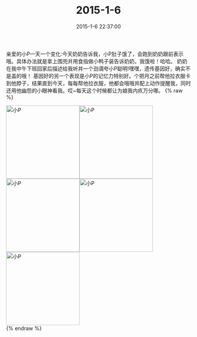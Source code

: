 ﻿---
title: 2015-1-6
date: 2015-1-6 22:37:00
tags:
categories: 妈妈
---
亲爱的小P一天一个变化:今天奶奶告诉我，小P肚子饿了，会跑到奶奶跟前表示哦。具体办法就是拿上围兜并用食指做小鸭子装告诉奶奶，我饿啦！哈哈。
奶奶在我中午下班回家后描述给我听并一个劲滴夸小P聪明!嘿嘿，遗传基因好，确实不是盖的哦！
基因好的另一个表现是小P的记忆力特别好。个把月之前帮他拉衣服卡到他脖子，结果直到今天，每每帮他拉衣服，他都会哦哦并配上动作提醒我，同时还用他幽怨的小眼神看我。哎~每天这个时候都让为娘我内疚万分哪。
{% raw %}
<div style="width:500 px">
<div style="float:left; width:100 px"><img src="/images/微信图片_20171011075618.jpg" width="200" alt="小P"></div>
<div style="float:left; width:100 px"><img src="/images/微信图片_20171011075633.jpg" width="200" alt="小P"></div>
<div style="float:left; width:100 px"><img src="/images/微信图片_20171011075642.jpg" width="200" alt="小P"></div>
<div style="float:left; width:100 px"><img src="/images/微信图片_20171011075651.jpg" width="200" alt="小P"></div>
<div style="float:left; width:100 px"><img src="/images/微信图片_20171011075701.jpg" width="200" alt="小P"></div>
<div style="clear:both"></div>
</div>
{% endraw %}